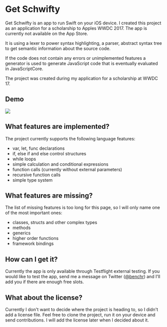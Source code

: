 # Get Schwifty

Get Schwifty is an app to run Swift on your iOS device. I created this project as an application for a scholarship to Apples WWDC 2017. The app is currently not available on the App Store.

It is using a lexer to power syntax highlighting, a parser, abstract syntax tree to get semantic information about the source code.

If the code does not contain any errors or unimplemented features a generator is used to generate JavaScript code that is eventually evaluated in JavaScriptCore.

The project was created during my application for a scholarship at WWDC 17.

## Demo

![](img/live.gif)

## What features are implemented?

The project currently supports the following language features:

* var, let, func declarations
* if, else if and else control structures
* while loops
* simple calculation and conditional expressions
* function calls (currently without external parameters)
* recursive function calls
* simple type system

## What features are missing?

The list of missing features is too long for this page, so I will only name one of the most important ones:

* classes, structs and other complex types
* methods
* generics
* higher order functions
* framework bindings

## How can I get it?

Currently the app is only available through Testflight external testing. If you would like to test the app, send me a message on Twitter ([@benchr](https://twitter.com/benchr)) and I'll add you if there are enough free slots.

## What about the license?

Currently I don't want to decide where the project is heading to, so I didn't add a license file. Feel free to clone the project, run it on your device and send contributions. I will add the license later when I decided about it.
